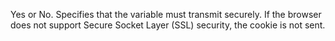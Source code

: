 Yes or No. Specifies that the variable must transmit securely. If the browser does not support
Secure Socket Layer (SSL) security, the cookie is not sent.